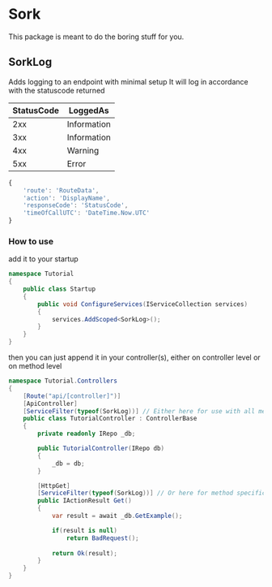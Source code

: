 # Sork
This package is meant to do the boring stuff for you.
<br>

## SorkLog
Adds logging to an endpoint with minimal setup
It will log in accordance with the statuscode returned

|StatusCode|LoggedAs|
|--------|---|
|2xx|Information|
|3xx|Information|
|4xx|Warning|
|5xx|Error|

```js
{ 
    'route': 'RouteData',
    'action': 'DisplayName',
    'responseCode': 'StatusCode',
    'timeOfCallUTC': 'DateTime.Now.UTC'
}
```

### How to use

add it to your startup
```cs
namespace Tutorial
{
    public class Startup
    {
        public void ConfigureServices(IServiceCollection services)
        {
            services.AddScoped<SorkLog>();
        }
    }
}
```

then you can just append it in your controller(s), either on controller level or on method level

```cs
namespace Tutorial.Controllers
{
    [Route("api/[controller]")]
    [ApiController]
    [ServiceFilter(typeof(SorkLog))] // Either here for use with all methods
    public class TutorialController : ControllerBase
    {
        private readonly IRepo _db;

        public TutorialController(IRepo db)
        {
            _db = db;
        }

        [HttpGet]
        [ServiceFilter(typeof(SorkLog))] // Or here for method specific use
        public IActionResult Get()
        {
            var result = await _db.GetExample();

            if(result is null)
                return BadRequest();
            
            return Ok(result);
        }
    }
}
```

